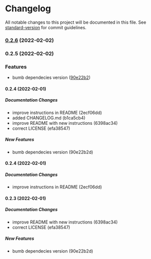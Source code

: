 # Changelog

All notable changes to this project will be documented in this file. See [standard-version](https://github.com/conventional-changelog/standard-version) for commit guidelines.

### [0.2.6](https://github.com/fedehub93/gatsby-source-shopify-translations/compare/v0.2.5...v0.2.6) (2022-02-02)

### 0.2.5 (2022-02-02)


### Features

* bumb dependecies version ([90e22b2](https://github.com/fedehub93/gatsby-source-shopify-translations/commit/90e22b2d77dd079cfdc503ee7140fac001ec49c6))

#### 0.2.4 (2022-02-01)

##### Documentation Changes

*  improve instructions in README (2ecf06dd)
*  added CHANGELOG.md (b1ca5cb4)
*  improve README with new instructions (6398ac34)
*  correct LICENSE (efa38547)

##### New Features

*  bumb dependecies version (90e22b2d)

#### 0.2.4 (2022-02-01)

##### Documentation Changes

*  improve instructions in README (2ecf06dd)

#### 0.2.3 (2022-02-01)

##### Documentation Changes

*  improve README with new instructions (6398ac34)
*  correct LICENSE (efa38547)

##### New Features

*  bumb dependecies version (90e22b2d)
